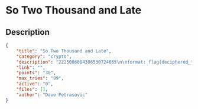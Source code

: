 # So Two Thousand and Late

## Description

```json
{
    "title": "So Two Thousand and Late",
    "category": "crypto",
    "description": "2225086084306530724665\n\nformat: flag{deciphered_text_lower-case_with_underscores_for_spaces}",
    "link": "",
    "points": "30",
    "max_tries": "99",
    "active": "0",
    "files": [],
    "author": "Dave Petrasovic"
}
```
